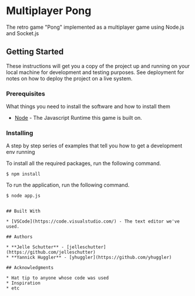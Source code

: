 # Multiplayer Pong

The retro game "Pong" implemented as a multiplayer game using Node.js and Socket.js

## Getting Started

These instructions will get you a copy of the project up and running on your local machine for development and testing purposes. See deployment for notes on how to deploy the project on a live system.

### Prerequisites

What things you need to install the software and how to install them

* [Node](https://nodejs.org/en/) - The Javascript Runtime this game is built on.

### Installing

A step by step series of examples that tell you how to get a development env running

To install all the required packages, run the following command.

```
$ npm install
```

To run the application, run the following command.

```
$ node app.js
```

```

## Built With

* [VSCode](https://code.visualstudio.com/) - The text editor we've used.

## Authors

* **Jelle Schutter** - [jelleschutter](https://github.com/jelleschutter)
* **Yannick Huggler** - [yhuggler](https://github.com/yhuggler)

## Acknowledgments

* Hat tip to anyone whose code was used
* Inspiration
* etc
